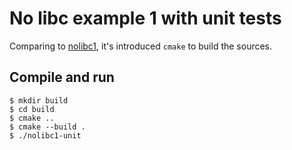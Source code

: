 # No libc example 1 with unit tests

Comparing to [nolibc1](../nolibc1/), it's introduced `cmake` to build the sources.

## Compile and run
```shell
$ mkdir build
$ cd build
$ cmake ..
$ cmake --build .
$ ./nolibc1-unit
```

